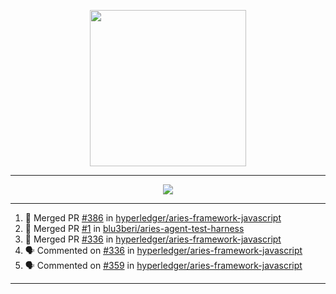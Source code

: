 <p align="center">
<img src="https://user-images.githubusercontent.com/61358536/126048309-995bd740-4cd9-40cc-88cb-9d3d1a4d4c25.png" height="250" width="250"/>
</p>

---

<p align="center">
  <img src="https://readme-typing-svg.herokuapp.com?color=5451FF&size=72&height=120&lines=Blu3beri" />
</p>

---

<!--START_SECTION:activity-->
1. 🎉 Merged PR [#386](https://github.com/hyperledger/aries-framework-javascript/pull/386) in [hyperledger/aries-framework-javascript](https://github.com/hyperledger/aries-framework-javascript)
2. 🎉 Merged PR [#1](https://github.com/blu3beri/aries-agent-test-harness/pull/1) in [blu3beri/aries-agent-test-harness](https://github.com/blu3beri/aries-agent-test-harness)
3. 🎉 Merged PR [#336](https://github.com/hyperledger/aries-framework-javascript/pull/336) in [hyperledger/aries-framework-javascript](https://github.com/hyperledger/aries-framework-javascript)
4. 🗣 Commented on [#336](https://github.com/hyperledger/aries-framework-javascript/issues/336) in [hyperledger/aries-framework-javascript](https://github.com/hyperledger/aries-framework-javascript)
5. 🗣 Commented on [#359](https://github.com/hyperledger/aries-framework-javascript/issues/359) in [hyperledger/aries-framework-javascript](https://github.com/hyperledger/aries-framework-javascript)
<!--END_SECTION:activity-->

---
